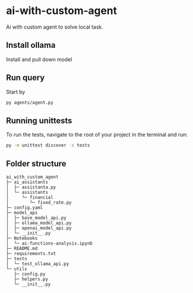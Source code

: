 # ai-with-custom-agent
Ai with custom agent to solve local task.

## Install ollama
Install and pull down model

## Run query 
Start by 
```bash
py agents/agent.py
```

## Running unittests
To run the tests, navigate to the root of your project in the terminal and run:
```bash
py -m unittest discover -s tests
```

## Folder structure
```
ai_with_custom_agent
├─ ai_assistants
│  ├─ assistanta.py
│  └─ assistants
│     └─ financial
│        └─ fixed_rate.py
├─ config.yaml
├─ model_api
│  ├─ base_model_api.py
│  ├─ ollama_model_api.py
│  ├─ openai_model_api.py
│  └─ __init__.py
├─ Notebooks
│  └─ ai-functions-analysis.ipynb
├─ README.md
├─ requirements.txt
├─ tests
│  └─ test_ollama_api.py
└─ utils
   ├─ config.py
   ├─ helpers.py
   └─ __init__.py
